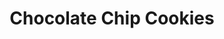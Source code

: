 ---
layout: recipe
title: Chocolate Chip Cookies
prep_time: 20 minutes
cook_time: 15 minutes
temperature: 325°F
servings: 18
source: Jamie Williams
category: Dessert
effort: low
duration: minutes

ingredients: |
  - 2 cups plus 2 tbsp all-purpose flour
  - 1/2 tsp baking soda
  - 1/2 tsp salt
  - 12 tbsp unsalted butter, melted
  - 1 cup brown sugar
  - 1/2 cup granulated sugar
  - 1 egg
  - 1 egg yolk
  - 2 tsp vanilla extract
  - 1/2 cup semisweet chocolate chips

instructions: |
  1. Adjust oven racks to upper- and lower-middle positions. Heat oven to 325°F.
  2. Whisk the flour, baking soda, and salt together in a medium mixing bowl.
  3. Combine butter and sugars until thoroughly blended. Beat in the egg, yolk, and vanilla until combined. Add the dry ingredients and beat until just combined. Stir in chocolate chips to taste.
  4. Form balls of 1/4 cup batter. For added effect, tear the balls in half and re-attach so that the torn edge of each half faces upwards.
  5. Bake until cookies are light golden brown.

---
